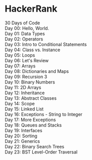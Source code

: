 # HackerRank
  
30 Days of Code  
Day 00: Hello, World.  
Day 01: Data Types  
Day 02: Operators  
Day 03: Intro to Conditional Statements  
Day 04: Class vs. Instance  
Day 05: Loops  
Day 06: Let's Review  
Day 07: Arrays  
Day 08: Dictionaries and Maps  
Day 09: Recursion 3  
Day 10: Binary Numbers  
Day 11: 2D Arrays  
Day 12: Inheritance  
Day 13: Abstract Classes  
Day 14: Scope  
Day 15: Linked List  
Day 16: Exceptions - String to Integer  
Day 17: More Exceptions  
Day 18: Queues and Stacks  
Day 19: Interfaces  
Day 20: Sorting  
Day 21: Generics  
Day 22: Binary Search Trees  
Day 23: BST Level-Order Traversal  
